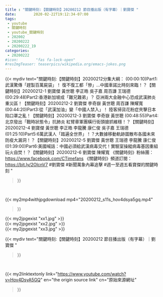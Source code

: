 ```yaml
---
title : "關鍵時刻:【關鍵時刻】20200212 節目播出版（有字幕）｜劉寶傑 "
date:        2020-02-22T19:12:34-07:00
tags:
 - youtube
 - 關鍵時刻
 - youtube_關鍵時刻
 - 202002
 - 20200222
 - 20200222_19
categories:
 - 20200222
#icon:        "fas fa-lock-open"
#resImgTeaser: teaserpics/wikipedia.org/emacs-jokes.png
---
```


{{< mydiv text="關鍵時刻:【關鍵時刻】20200212分集大綱：  (00:00:10)Part1:武漢驚傳「趕製百萬屍袋」！ 復不復工都「慘」…中國車諾比時刻來臨！？【關鍵時刻】20200212-1 劉寶傑 黃世聰 李正皓 吳子嘉 周百謙 王瑞德  (00:29:48)Part2:香港新加坡成「難兄難弟」？ 亞洲兩大金融中心恐成武漢肺炎重災區！【關鍵時刻】20200212-2 劉寶傑 李奇嶽 黃世聰 周百謙 陳耀寬  (00:44:20)Part3:從「武漢加油」變「中國人禁入」！ 陸客掃貨花粉症夾擊日本陷口罩之亂！【關鍵時刻】20200212-3 劉寶傑 李奇嶽 黃世聰  (00:48:55)Part4:北京發出「戰時狀態令」抗肺炎 紅臂章軍團橫行街頭搶抓維穩！？【關鍵時刻】20200212-4 劉寶傑 黃世聰 李正皓 李龍騰 康仁俊 吳子嘉 王瑞德  (01:25:10)Part5:6萬武漢人「踏遍全世界」！？大數據移動軌跡圖散布各國未來防疫大漏洞！？【關鍵時刻】20200212-5 劉寶傑 黃世聰 王瑞德 李龍騰 康仁俊  (01:39:00)Part6:美國喊話：中國必須給武漢病毒交代！實驗室操縱病毒基因重組玩火自焚！？【關鍵時刻】20200212-6 劉寶傑 陳耀寬  《關鍵時刻》粉絲團：https://www.facebook.com/CTimefans 《關鍵時刻》頻道訂閱：https://bit.ly/2OlcnV7  #劉寶傑 #新聞萬象內幕追擊 #週一至週五看寶傑的關鍵時刻 "
>}}
<br>


{{< my2mp4withjpgdownload mp4="20200212_s11s_hov4dsya5gq.mp4"
>}}

{{< my2jpgexist "xx1.jpg" >}}<br>
{{< my2jpgexist "xx2.jpg" >}}<br>
{{< my2jpgexist "xx3.jpg" >}}<br>



{{< mydiv text="關鍵時刻:【關鍵時刻】20200212 節目播出版（有字幕）｜劉寶傑 "
>}}
<br>

{{< my2linktextonly link="https://www.youtube.com/watch?v=Hov4DsyA5GQ"
en="the origin source link" cn="原始來源網址"
>}}


<br>

